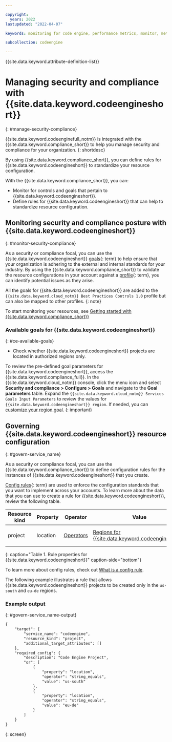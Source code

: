 ```yaml
---

copyright:
  years: 2022
lastupdated: "2022-04-07"

keywords: monitoring for code engine, performance metrics, monitor, metrics, requests, pods, application, attributes, jobrun, panic mode

subcollection: codeengine

---
```


{{site.data.keyword.attribute-definition-list}}

# Managing security and compliance with {{site.data.keyword.codeengineshort}}
{: #manage-security-compliance}

{{site.data.keyword.codeenginefull_notm}} is integrated with the {{site.data.keyword.compliance_short}} to help you manage security and compliance for your organization.
{: shortdesc}


By using {{site.data.keyword.compliance_short}}, you can define rules for {{site.data.keyword.codeengineshort}} to standardize your resource configuration.

With the {{site.data.keyword.compliance_short}}, you can:

* Monitor for controls and goals that pertain to {{site.data.keyword.codeengineshort}}.
* Define rules for {{site.data.keyword.codeengineshort}} that can help to standardize resource configuration.

## Monitoring security and compliance posture with {{site.data.keyword.codeengineshort}}
{: #monitor-security-compliance}

As a security or compliance focal, you can use the {{site.data.keyword.codeengineshort}} [goals](#x2117978){: term} to help ensure that your organization is adhering to the external and internal standards for your industry. By using the {{site.data.keyword.compliance_short}} to validate the resource configurations in your account against a [profile](#x2034950){: term}, you can identify potential issues as they arise.

All the goals for {{site.data.keyword.codeengineshort}} are added to the `{{site.data.keyword.cloud_notm}} Best Practices Controls 1.0` profile but can also be mapped to other profiles.
{: note}

To start monitoring your resources, see [Getting started with {{site.data.keyword.compliance_short}}](/docs/security-compliance?topic=security-compliance-getting-started)

### Available goals for {{site.data.keyword.codeengineshort}}
{: #ce-available-goals}

- Check whether {{site.data.keyword.codeengineshort}} projects are located in authorized regions only.

To review the pre-defined goal parameters for {{site.data.keyword.codeengineshort}}, access the {{site.data.keyword.compliance_full}}. In the {{site.data.keyword.cloud_notm}} console, click the menu icon and select **Security and compliance > Configure > Goals** and navigate to the **Goal parameters** table. Expand the `{{site.data.keyword.cloud_notm}} Services Goals Input Parameters` to review the values for `{{site.data.keyword.codeengineshort}} region`. If needed, you can [customize your region goal](/docs/security-compliance?topic=security-compliance-custom-goals). 
{: important}

## Governing {{site.data.keyword.codeengineshort}} resource configuration
{: #govern-service_name}

As a security or compliance focal, you can use the {{site.data.keyword.compliance_short}} to define configuration rules for the instances of {{site.data.keyword.codeengineshort}} that you create.

[Config rules](#x3084914){: term} are used to enforce the configuration standards that you want to implement across your accounts. To learn more about the data that you can use to create a rule for {{site.data.keyword.codeengineshort}}, review the following table.

| Resource kind | Property | Operator | Value | Description |
|---------------|----------|---------------|-------|-------------|
| project | location | [Operators](/docs/security-compliance?topic=security-compliance-formatting-rules-templates#operators)  | [Regions for {{site.data.keyword.codeengineshort}}](/docs/codeengine?topic=codeengine-regions) | The location in which {{site.data.keyword.codeengineshort}} projects can be created.  |
{: caption="Table 1. Rule properties for {{site.data.keyword.codeengineshort}}" caption-side="bottom"}

To learn more about config rules, check out [What is a config rule](/docs/security-compliance?topic=security-compliance-what-is-governance).

The following example illustrates a rule that allows {{site.data.keyword.codeengineshort}} projects to be created only in the `us-south` and `eu-de` regions. 

### Example output
{: #govern-service_name-output}

```txt
{
	"target": {
		"service_name": "codeengine",
		"resource_kind": "project",
		"additional_target_attributes": []
	},
	"required_config": {
		"description": "Code Engine Project",
		"or": [
			{
				"property": "location",
				"operator": "string_equals",
				"value": "us-south"
			},
			{
				"property": "location",
				"operator": "string_equals",
				"value": "eu-de"
			}
		]
	}
}
```
{: screen}



